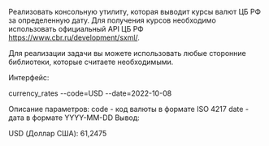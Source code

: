 Реализовать консольную утилиту, которая выводит курсы валют ЦБ РФ за определенную дату. Для получения курсов необходимо использовать официальный API ЦБ РФ https://www.cbr.ru/development/sxml/.

Для реализации задачи вы можете использовать любые сторонние библиотеки, которые считаете необходимыми.

Интерфейс:

currency_rates --code=USD --date=2022-10-08
 
Описание параметров:
code - код валюты в формате ISO 4217
date - дата в формате YYYY-MM-DD
Вывод:

USD (Доллар США): 61,2475
